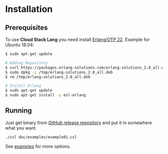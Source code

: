 # Installation

## Prerequisites

To use **Cloud Stack Lang** you need install
[Erlang/OTP 22](https://www.erlang.org/downloads). Example for Ubuntu 18.04:

```bash
$ sudo apt-get update

# Adding Repository
$ curl https://packages.erlang-solutions.com/erlang-solutions_2.0_all.deb --output /tmp/erlang-solutions_2.0_all.deb
$ sudo dpkg -i /tmp/erlang-solutions_2.0_all.deb
$ rm /tmp/erlang-solutions_2.0_all.deb

# Install Erlang
$ sudo apt-get update
$ sudo apt-get install -y esl-erlang
```

## Running

Just get binary from
[GitHub release repository](https://github.com/emeric-martineau/cloud_stack_lang/releases)
and put it in somewhere what you want.

```
./csl doc/examples/example01.csl
```

See [examples](EXAMPLES.md) for more options.
